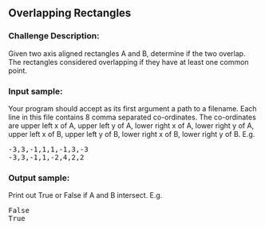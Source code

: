 <h2>Overlapping Rectangles</h2>

<h3>Challenge Description:</h3>

<p>
    Given two axis aligned rectangles A and B, determine if the two overlap.
    The rectangles considered overlapping if they have at least one common point.
</p>

<h3>Input sample:</h3>
<p>
    Your program should accept as its first argument a path to a filename.
    Each line in this file contains 8 comma separated co-ordinates. The
    co-ordinates are upper left x of A, upper left y of A, lower right x of A,
    lower right y of A, upper left x of B, upper left y of B, lower
    right x of B, lower right y of B. E.g.
</p>
<pre>-3,3,-1,1,1,-1,3,-3
-3,3,-1,1,-2,4,2,2</pre>

<h3>Output sample:</h3>

<p>
    Print out True or False if A and B intersect. E.g.
</p>
<pre>False
True</pre>